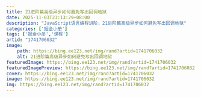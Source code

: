 ```yaml
---
title: 21进阶篇高级异步如何避免写出回调地狱
date: 2025-11-03T23:13:29+08:00
description: "JavaScript语言编程进阶，21进阶篇高级异步如何避免写出回调地狱"
categories: ['掘金小册']
tags: ['掘金小册','课程']
artid: "1741706032"
image:
    path: https://bing.ee123.net/img/rand?artid=1741706032
    alt: 21进阶篇高级异步如何避免写出回调地狱
featuredImage: https://bing.ee123.net/img/rand?artid=1741706032
featuredImagePreview: https://bing.ee123.net/img/rand?artid=1741706032
cover: https://bing.ee123.net/img/rand?artid=1741706032
image: https://bing.ee123.net/img/rand?artid=1741706032
img: https://bing.ee123.net/img/rand?artid=1741706032
---
```


